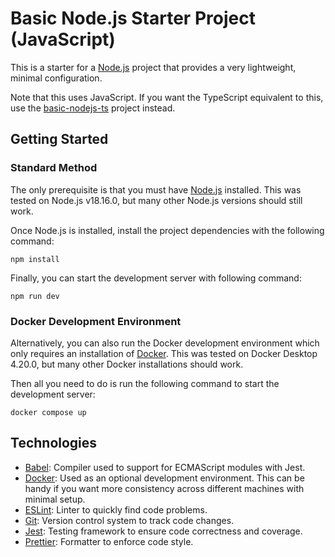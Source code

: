 # Basic Node.js Starter Project (JavaScript)

This is a starter for a [Node.js](https://nodejs.org) project that provides a very lightweight, minimal configuration.

Note that this uses JavaScript. If you want the TypeScript equivalent to this, use the [basic-nodejs-ts](../basic-nodejs-ts) project instead.

## Getting Started

### Standard Method

The only prerequisite is that you must have [Node.js](https://nodejs.org) installed. This was tested on Node.js v18.16.0, but many other Node.js versions should still work.

Once Node.js is installed, install the project dependencies with the following command:

```
npm install
```

Finally, you can start the development server with following command:

```
npm run dev
```

### Docker Development Environment

Alternatively, you can also run the Docker development environment which only requires an installation of [Docker](https://www.docker.com). This was tested on Docker Desktop 4.20.0, but many other Docker installations should work.

Then all you need to do is run the following command to start the development server:

```
docker compose up
```

## Technologies

-   [Babel](https://babeljs.io): Compiler used to support for ECMAScript modules with Jest.
-   [Docker](https://www.docker.com): Used as an optional development environment. This can be handy if you want more consistency across different machines with minimal setup.
-   [ESLint](https://eslint.org): Linter to quickly find code problems.
-   [Git](https://git-scm.com): Version control system to track code changes.
-   [Jest](https://jestjs.io): Testing framework to ensure code correctness and coverage.
-   [Prettier](https://prettier.io): Formatter to enforce code style.
